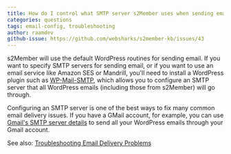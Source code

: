 ```yaml
---
title: How do I control what SMTP server s2Member uses when sending emails?
categories: questions
tags: email-config, troubleshooting
author: raamdev
github-issue: https://github.com/websharks/s2member-kb/issues/43
---
```


s2Member will use the default WordPress routines for sending email. If you want to specify SMTP servers for sending email, or if you want to use an email service like Amazon SES or Mandrill, you'll need to install a WordPress plugin such as [WP-Mail-SMTP](https://wordpress.org/plugins/wp-mail-smtp/), which allows you to configure an SMTP server that all WordPress emails (including those from s2Member) will go through.

Configuring an SMTP server is one of the best ways to fix many common email delivery issues. If you have a GMail account, for example, you can use [Gmail's SMTP server details](http://email.about.com/od/accessinggmail/f/Gmail_SMTP_Settings.htm) to send all your WordPress emails through your Gmail account.

See also: [Troubleshooting Email Delivery Problems](https://github.com/websharks/s2member-kb/issues/140)